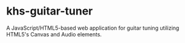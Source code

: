 khs-guitar-tuner
================

A JavaScript/HTML5-based web application for guitar tuning utilizing HTML5's Canvas and Audio elements.
